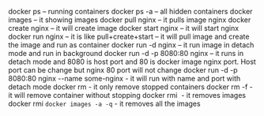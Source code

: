 docker ps  –    running containers
docker ps -a – all hidden containers
docker images – it showing images
docker pull nginx – it pulls image nginx
docker create nginx – it will create image
docker start nginx – it will start nginx
docker run nginx – it is like pull+create+start – it will pull image and create the         image and run as container
docker run -d  nginx   – it run image in detach mode and run in background
docker run -d -p 8080:80 nginx – it runs in detach mode and 8080 is host port and 80 is docker image nginx port. Host port can be change but nginx 80 port will not change
docker run -d -p 8080:80 nginx  --name some-nginx   - it will run with name and port with detach mode
docker  rm <container id>  - it only remove stopped containers
docker rm  -f <container id> - it will remove container without stopping
docker rmi  <image id>  - it removes images
docker rmi  `docker images -a -q`  -  it removes all the images
